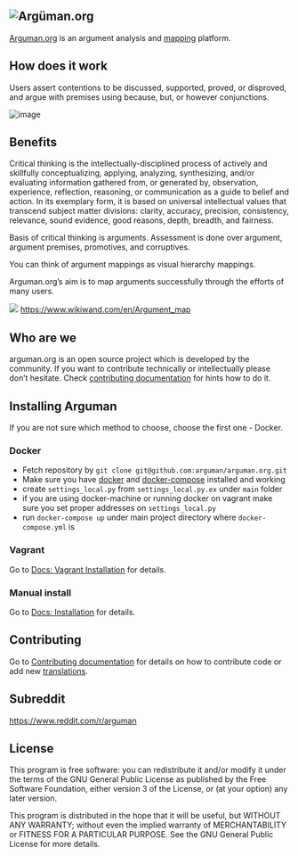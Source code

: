 ![Argüman.org](http://arguman.org/static/img/logo.png)
----
[Arguman.org](http://arguman.org) is an argument analysis and [mapping](https://en.wikipedia.org/wiki/Argument_map) platform.

## How does it work

Users assert contentions to be discussed, supported, proved, or disproved, and argue with premises using because, but, or however conjunctions.

![image](https://raw.githubusercontent.com/arguman/arguman.org/master/example-argument.png)

## Benefits

Critical thinking is the intellectually-disciplined process of actively and skillfully conceptualizing, applying, analyzing, synthesizing, and/or evaluating information gathered from, or generated by, observation, experience, reflection, reasoning, or communication as a guide to belief and action. In its exemplary form, it is based on universal intellectual values that transcend subject matter divisions: clarity, accuracy, precision, consistency, relevance, sound evidence, good reasons, depth, breadth, and fairness.

Basis of critical thinking is arguments. Assessment is done over argument, argument premises, promotives, and corruptives.

You can think of argument mappings as visual hierarchy mappings.

Arguman.org’s aim is to map arguments successfully through the efforts of many users.

![](https://raw.githubusercontent.com/arguman/arguman.org/master/argument-map.png)
https://www.wikiwand.com/en/Argument_map

## Who are we

arguman.org is an open source project which is developed by the community. If you want to contribute technically or intellectually please don’t hesitate.
Check [contributing documentation](CONTRIBUTING.md) for hints how to do it.


## Installing Arguman

If you are not sure which method to choose, choose the first one - Docker.

### Docker

- Fetch repository by `git clone git@github.com:arguman/arguman.org.git`
- Make sure you have [docker](http://docker.io) and [docker-compose](https://docs.docker.com/compose/install/) installed and working
- create `settings_local.py` from `settings_local.py.ex` under `main` folder
- if you are using docker-machine or running docker on vagrant make sure you set proper addresses on `settings_local.py`
- run `docker-compose up` under main project directory where `docker-compose.yml` is

### Vagrant

Go to [Docs: Vagrant Installation](docs/vagrant_installation.md) for details.
 
### Manual install

Go to [Docs: Installation](docs/installation.md) for details.

## Contributing

Go to [Contributing documentation](CONTRIBUTING.md) for details on how to contribute code or add new [translations](CONTRIBUTING.md#translations).

## Subreddit
<https://www.reddit.com/r/arguman>

## License

This program is free software: you can redistribute it and/or modify it under the terms of the GNU General Public License as published by the Free Software Foundation, either version 3 of the License, or (at your option) any later version.

This program is distributed in the hope that it will be useful, but WITHOUT ANY WARRANTY; without even the implied warranty of MERCHANTABILITY or FITNESS FOR A PARTICULAR PURPOSE.  See the GNU General Public License for more details.
